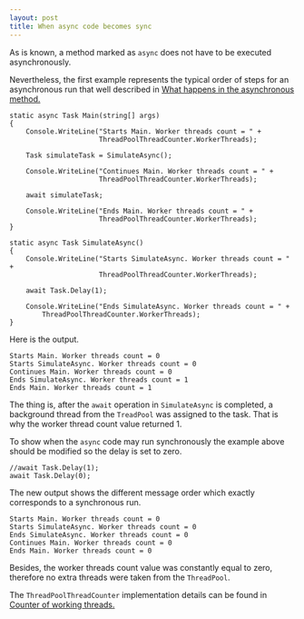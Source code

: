 ```yaml
---
layout: post
title: When async code becomes sync 
---
```


As is known, a method marked as <code>async</code> does not have to be executed asynchronously. 

Nevertheless, the first example represents the typical order of steps for an asynchronous run that well described in <a href="https://docs.microsoft.com/cs-cz/dotnet/csharp/programming-guide/concepts/async/task-asynchronous-programming-model#what-happens-in-an-async-method">What happens in the asynchronous method.
</a>

<pre><code class="language-cs">static async Task Main(string[] args)
{
    Console.WriteLine("Starts Main. Worker threads count = " +
                      ThreadPoolThreadCounter.WorkerThreads);

    Task simulateTask = SimulateAsync();

    Console.WriteLine("Continues Main. Worker threads count = " + 
                      ThreadPoolThreadCounter.WorkerThreads);
    
    await simulateTask;

    Console.WriteLine("Ends Main. Worker threads count = " + 
                      ThreadPoolThreadCounter.WorkerThreads);
}

static async Task SimulateAsync()
{
    Console.WriteLine("Starts SimulateAsync. Worker threads count = " + 
                      ThreadPoolThreadCounter.WorkerThreads);

    await Task.Delay(1);

    Console.WriteLine("Ends SimulateAsync. Worker threads count = " +
        ThreadPoolThreadCounter.WorkerThreads);
}</code></pre>

Here is the output.
<pre><code class="nohighlight">Starts Main. Worker threads count = 0
Starts SimulateAsync. Worker threads count = 0
Continues Main. Worker threads count = 0
Ends SimulateAsync. Worker threads count = 1
Ends Main. Worker threads count = 1</code></pre>

 The thing is, after the <code>await</code> operation in <code>SimulateAsync</code> is completed, a background thread from the <code>TreadPool</code> was assigned to the task. That is why the worker thread count value returned 1.

 To show when the <code>async</code> code may run synchronously the example above should be modified so the delay is set to zero.
 <pre><code class="language-cs">//await Task.Delay(1);
await Task.Delay(0);</code></pre>

The new output shows the different message order which exactly corresponds to a synchronous run.
<pre><code class="nohighlight">Starts Main. Worker threads count = 0
Starts SimulateAsync. Worker threads count = 0
Ends SimulateAsync. Worker threads count = 0
Continues Main. Worker threads count = 0
Ends Main. Worker threads count = 0</code></pre>
 
Besides, the worker threads count value was constantly equal to zero, therefore no extra threads were taken from the <code>ThreadPool</code>.  

 The <code>ThreadPoolThreadCounter</code> implementation details can be found in <a href="/2020/07/29/Counter-of-working-threads">Counter of working threads.</a>